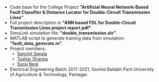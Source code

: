 - Code base for the College Project **"Artificial Neural Network-Based Fault Classifier & Distance Locator for Double-Circuit Transmission Lines"**.
- Full project description in **"ANN based FDL for Double-Circuit Transmission Lines project report.pdf"**.
- SimuLink simulation file: **"double_transmission.slx"**.
- MATLAB script to generate training data from simulation: **"fault_data_generate.m"**.
- Project members: 
	* [Sanchit Sayala](https://github.com/sayalasanchit/)
	* [Tushar Sharma](https://github.com/tusharsharma3199)
	* [Suraj Negi](https://github.com/suraj111999/)
- Electrical Engineering Batch 2017-2021, Govind Ballabh Pant University of Agriculture & Technology, Pantagar.